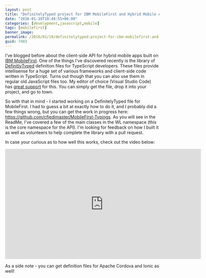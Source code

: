```yaml
---
layout: post
title: "DefinitelyTyped project for IBM MobileFirst and Hybrid Mobile Apps"
date: "2016-01-19T10:48:55+06:00"
categories: [development,javascript,mobile]
tags: [mobilefirst]
banner_image: 
permalink: /2016/01/19/definitelytyped-project-for-ibm-mobilefirst-and-hybrid-mobile-apps
guid: 7403
---
```


I've blogged before about the client-side API for hybrid mobile apps built on <a href="
https://ibm.biz/IBM-MobileFirst">IBM MobileFirst</a>. One of the things I've discovered recently is the library of <a href="http://definitelytyped.org/">DefinitlyTyped</a> definition files for TypeScript developers. These files provide intellisense for a huge set of various frameworks and client-side code written in TypeScript. Turns out though that you can also use them in regular old JavaScript files too. My editor of choice (Visual Studio Code) has <a href="https://code.visualstudio.com/docs/languages/javascript">great support</a> for this. You can simply get the file, drop it into your project, and go to town.

<!--more-->

So with that in mind - I started working on a DefinitelyTyped file for MobileFirst. I had to guess a bit at exactly how to do it, and I probably did a few things wrong, but you can get the work in progress here: <a href="https://github.com/cfjedimaster/MobileFirst-Typings">https://github.com/cfjedimaster/MobileFirst-Typings</a>. As you will see in the ReadMe, I've covered a few of the main classes in the WL namespace (this is the core namespace for the API). I'm looking for feedback on how I built it as well as volunteers to help complete the library with a pull request. 

In case your curious as to how well this works, check out the video below:

<iframe width="640" height="360" src="https://www.youtube.com/embed/wre69RYbDnA" frameborder="0" allowfullscreen></iframe>

As a side note - you can get definition files for Apache Cordova and Ionic as well!